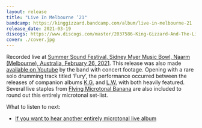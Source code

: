 ```yaml
---
layout: release
title: "Live In Melbourne ’21"
bandcamp: https://kinggizzard.bandcamp.com/album/live-in-melbourne-21
release_date: 2021-03-19
discogs: https://www.discogs.com/master/2037586-King-Gizzard-And-The-Lizard-Wizard-Live-In-Melbourne-21
cover: ./cover.jpg
---
```


Recorded live at [Summer Sound Festival, Sidney Myer Music Bowl, Naarm (Melbourne), Australia, February 26, 2021](/setlists/2021/02/26/sidney-myer-music-bowl-melbourne-australia.html). This release was also made [available on Youtube](https://www.youtube.com/watch?v=8X_LVeLFrA8) by the band with concert footage. Opening with a rare solo drumming track titled ‘Fury’, the performance occurred between the releases of companion albums [K.G.](../kg) and [L.W.](../lw) with both heavily featured. Several live staples from [Flying Microtonal Banana](../flying-microtonal-banana) are also included to round out this entirely microtonal set-list.

What to listen to next:

*   [If you want to hear another entirely microtonal live album](../live-in-sydney-2021)
